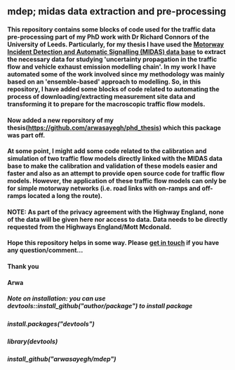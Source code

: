 ## mdep; midas data extraction and pre-processing
#### This repository contains some blocks of code used for the traffic data pre-processing part of my PhD work with Dr Richard Connors of the University of Leeds. Particularly, for my thesis I have used the [Motorway Incident Detection and Automatic Signalling (MIDAS) data base](https://www.midas-data.org.uk/) to extract the necessary data for studying 'uncertainty propagation in the traffic flow and vehicle exhaust emission modelling chain'. In my work I have automated some of the work involved since my methodology was mainly based on an 'ensemble-based' approach to modelling. So, in this repository, I have added some blocks of code related to automating the process of downloading/extracting measurement site data and transforming it to prepare for the macroscopic traffic flow models. 

#### Now added a new reporsitory of my thesis(https://github.com/arwasayegh/phd_thesis) which this package was part off. 

#### At some point, I might add some code related to the calibration and simulation of two traffic flow models directly linked with the MIDAS data base to make the calibration and validation of these models easier and faster and also as an attempt to provide open source code for traffic flow models. However, the application of these traffic flow models can only be for simple motorway networks (i.e. road links with on-ramps and off-ramps located a long the route).

#### NOTE: As part of the privacy agreement with the Highway England, none of the data will be given here nor access to data. Data needs to be directly requested from the Highways England/Mott Mcdonald.

#### Hope this repository helps in some way. Please [get in touch](mailto:arwa.sayegh@gmail.com) if you have any question/comment... 

#### Thank you
#### Arwa



##### Note on installation: you can use devtools::install_github("author/package") to install package
##### install.packages("devtools")
##### library(devtools)
##### install_github("arwasayegh/mdep")